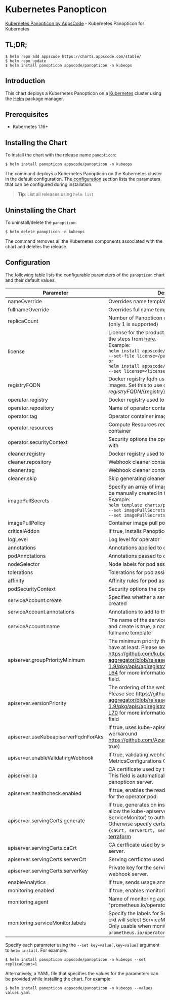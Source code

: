 # Kubernetes Panopticon

[Kubernetes Panopticon by AppsCode](https://github.com/kubeops/panopticon) - Kubernetes Panopticon for Kubernetes

## TL;DR;

```console
$ helm repo add appscode https://charts.appscode.com/stable/
$ helm repo update
$ helm install panopticon appscode/panopticon -n kubeops
```

## Introduction

This chart deploys a Kubernetes Panopticon on a [Kubernetes](http://kubernetes.io) cluster using the [Helm](https://helm.sh) package manager.

## Prerequisites

- Kubernetes 1.16+

## Installing the Chart

To install the chart with the release name `panopticon`:

```console
$ helm install panopticon appscode/panopticon -n kubeops
```

The command deploys a Kubernetes Panopticon on the Kubernetes cluster in the default configuration. The [configuration](#configuration) section lists the parameters that can be configured during installation.

> **Tip**: List all releases using `helm list`

## Uninstalling the Chart

To uninstall/delete the `panopticon`:

```console
$ helm delete panopticon -n kubeops
```

The command removes all the Kubernetes components associated with the chart and deletes the release.

## Configuration

The following table lists the configurable parameters of the `panopticon` chart and their default values.

|              Parameter               |                                                                                                                                                                          Description                                                                                                                                                                          |                                Default                                |
|--------------------------------------|---------------------------------------------------------------------------------------------------------------------------------------------------------------------------------------------------------------------------------------------------------------------------------------------------------------------------------------------------------------|-----------------------------------------------------------------------|
| nameOverride                         | Overrides name template                                                                                                                                                                                                                                                                                                                                       | `""`                                                                  |
| fullnameOverride                     | Overrides fullname template                                                                                                                                                                                                                                                                                                                                   | `""`                                                                  |
| replicaCount                         | Number of Panopticon operator replicas to create (only 1 is supported)                                                                                                                                                                                                                                                                                        | `1`                                                                   |
| license                              | License for the product. Get a license by following the steps from [here](https://license-issuer.appscode.com/). <br> Example: <br> `helm install appscode/panopticon \` <br> `--set-file license=/path/to/license/file` <br> `or` <br> `helm install appscode/panopticon \` <br> `--set license=<license file content>`                                      | `""`                                                                  |
| registryFQDN                         | Docker registry fqdn used to pull Stash related images. Set this to use docker registry hosted at ${registryFQDN}/${registry}/${image}                                                                                                                                                                                                                        | `""`                                                                  |
| operator.registry                    | Docker registry used to pull operator image                                                                                                                                                                                                                                                                                                                   | `appscode`                                                            |
| operator.repository                  | Name of operator container image                                                                                                                                                                                                                                                                                                                              | `panopticon`                                                          |
| operator.tag                         | Operator container image tag                                                                                                                                                                                                                                                                                                                                  | `v0.0.2`                                                              |
| operator.resources                   | Compute Resources required by the operator container                                                                                                                                                                                                                                                                                                          | `{}`                                                                  |
| operator.securityContext             | Security options the operator container should run with                                                                                                                                                                                                                                                                                                       | `{}`                                                                  |
| cleaner.registry                     | Docker registry used to pull Webhook cleaner image                                                                                                                                                                                                                                                                                                            | `appscode`                                                            |
| cleaner.repository                   | Webhook cleaner container image                                                                                                                                                                                                                                                                                                                               | `kubectl`                                                             |
| cleaner.tag                          | Webhook cleaner container image tag                                                                                                                                                                                                                                                                                                                           | `v1.16`                                                               |
| cleaner.skip                         | Skip generating cleaner YAML                                                                                                                                                                                                                                                                                                                                  | `false`                                                               |
| imagePullSecrets                     | Specify an array of imagePullSecrets. Secrets must be manually created in the namespace. <br> Example: <br> `helm template charts/panopticon \` <br> `--set imagePullSecrets[0].name=sec0 \` <br> `--set imagePullSecrets[1].name=sec1`                                                                                                                       | `[]`                                                                  |
| imagePullPolicy                      | Container image pull policy                                                                                                                                                                                                                                                                                                                                   | `IfNotPresent`                                                        |
| criticalAddon                        | If true, installs Panopticon operator as critical addon                                                                                                                                                                                                                                                                                                       | `false`                                                               |
| logLevel                             | Log level for operator                                                                                                                                                                                                                                                                                                                                        | `3`                                                                   |
| annotations                          | Annotations applied to operator deployment                                                                                                                                                                                                                                                                                                                    | `{}`                                                                  |
| podAnnotations                       | Annotations passed to operator pod(s).                                                                                                                                                                                                                                                                                                                        | `{}`                                                                  |
| nodeSelector                         | Node labels for pod assignment                                                                                                                                                                                                                                                                                                                                | `{"beta.kubernetes.io/arch":"amd64","beta.kubernetes.io/os":"linux"}` |
| tolerations                          | Tolerations for pod assignment                                                                                                                                                                                                                                                                                                                                | `[]`                                                                  |
| affinity                             | Affinity rules for pod assignment                                                                                                                                                                                                                                                                                                                             | `{}`                                                                  |
| podSecurityContext                   | Security options the operator pod should run with.                                                                                                                                                                                                                                                                                                            | `{"fsGroup":65535}`                                                   |
| serviceAccount.create                | Specifies whether a service account should be created                                                                                                                                                                                                                                                                                                         | `true`                                                                |
| serviceAccount.annotations           | Annotations to add to the service account                                                                                                                                                                                                                                                                                                                     | `{}`                                                                  |
| serviceAccount.name                  | The name of the service account to use. If not set and create is true, a name is generated using the fullname template                                                                                                                                                                                                                                        | ``                                                                    |
| apiserver.groupPriorityMinimum       | The minimum priority the webhook api group should have at least. Please see https://github.com/kubernetes/kube-aggregator/blob/release-1.9/pkg/apis/apiregistration/v1beta1/types.go#L58-L64 for more information on proper values of this field.                                                                                                             | `10000`                                                               |
| apiserver.versionPriority            | The ordering of the webhook api inside of the group. Please see https://github.com/kubernetes/kube-aggregator/blob/release-1.9/pkg/apis/apiregistration/v1beta1/types.go#L66-L70 for more information on proper values of this field                                                                                                                          | `15`                                                                  |
| apiserver.useKubeapiserverFqdnForAks | If true, uses kube-apiserver FQDN for AKS cluster to workaround https://github.com/Azure/AKS/issues/522 (default true)                                                                                                                                                                                                                                        | `true`                                                                |
| apiserver.enableValidatingWebhook    | If true, validating webhook is configured for MetricsConfigurations CRDs                                                                                                                                                                                                                                                                                      | `true`                                                                |
| apiserver.ca                         | CA certificate used by the Kubernetes api server. This field is automatically assigned by the panopticon server.                                                                                                                                                                                                                                              | `not-ca-cert`                                                         |
| apiserver.healthcheck.enabled        | If true, enables the readiness and liveliness probes for the operator pod.                                                                                                                                                                                                                                                                                    | `false`                                                               |
| apiserver.servingCerts.generate      | If true, generates on install/upgrade the certs that allow the kube-apiserver (and potentially ServiceMonitor) to authenticate operators pods. Otherwise specify certs in `apiserver.servingCerts.{caCrt, serverCrt, serverKey}`. See also: [example terraform](https://github.com/kubeops/installer/blob/master/charts/identity-server/example-terraform.tf) | `true`                                                                |
| apiserver.servingCerts.caCrt         | CA certficate used by serving certificate of webhook server.                                                                                                                                                                                                                                                                                                  | `""`                                                                  |
| apiserver.servingCerts.serverCrt     | Serving certficate used by webhook server.                                                                                                                                                                                                                                                                                                                    | `""`                                                                  |
| apiserver.servingCerts.serverKey     | Private key for the serving certificate used by webhook server.                                                                                                                                                                                                                                                                                               | `""`                                                                  |
| enableAnalytics                      | If true, sends usage analytics                                                                                                                                                                                                                                                                                                                                | `true`                                                                |
| monitoring.enabled                   | If true, enables monitoring Panopticon                                                                                                                                                                                                                                                                                                                        | `true`                                                                |
| monitoring.agent                     | Name of monitoring agent (either "prometheus.io/operator" or "prometheus.io/builtin")                                                                                                                                                                                                                                                                         | `prometheus.io/operator`                                              |
| monitoring.serviceMonitor.labels     | Specify the labels for ServiceMonitor. Prometheus crd will select ServiceMonitor using these labels. Only usable when monitoring agent is `prometheus.io/operator`.                                                                                                                                                                                           | `{}`                                                                  |


Specify each parameter using the `--set key=value[,key=value]` argument to `helm install`. For example:

```console
$ helm install panopticon appscode/panopticon -n kubeops --set replicaCount=1
```

Alternatively, a YAML file that specifies the values for the parameters can be provided while
installing the chart. For example:

```console
$ helm install panopticon appscode/panopticon -n kubeops --values values.yaml
```

